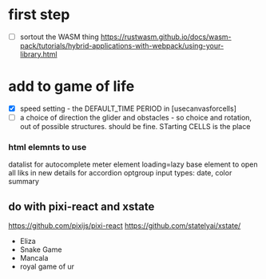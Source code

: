 
# first step
- [ ] sortout the WASM thing  https://rustwasm.github.io/docs/wasm-pack/tutorials/hybrid-applications-with-webpack/using-your-library.html

# add to game of life
- [x] speed setting - the DEFAULT_TIME PERIOD in [usecanvasforcells]
- [ ] a choice of direction the glider and obstacles - so choice and rotation, out of possible structures. should be fine. STarting CELLS is the place

### html elemnts to use
datalist for autocomplete
meter element
loading=lazy
base element to open all liks in new 
details for accordion
optgroup
input types: date, color
summary

## do with pixi-react and xstate
https://github.com/pixijs/pixi-react
https://github.com/statelyai/xstate/
- Eliza
- Snake Game
- Mancala
- royal game of ur
